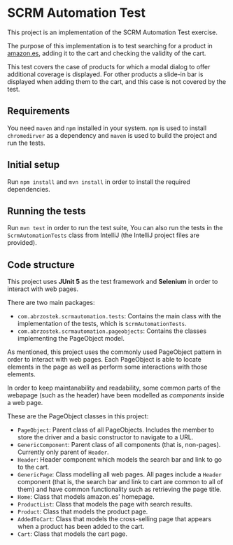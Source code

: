 # SCRM Automation Test

This project is an implementation of the SCRM Automation Test exercise.

The purpose of this implementation is to test searching for a product in [amazon.es](amazon.es), adding it to the cart and checking the validity of the cart. 

This test covers the case of products for which a modal dialog to offer additional coverage is displayed. For other products a slide-in bar is displayed when adding them to the cart, and this case is not covered by the test.

## Requirements

You need `maven` and `npm` installed in your system. `npm` is used to install `chromedirver` as a dependency and `maven` is used to build the project and run the tests.

## Initial setup

Run `npm install` and `mvn install` in order to install the required dependencies.

## Running the tests

Run `mvn test` in order to run the test suite, You can also run the tests in the `ScrmAutomationTests` class from IntelliJ (the IntelliJ project files are provided).

## Code structure

This project uses **JUnit 5** as the test framework and **Selenium** in order to interact with web pages.

There are two main packages:
* `com.abrzostek.scrmautomation.tests`: Contains the main class with the implementation of the tests, which is `ScrmAutomationTests`.
* `com.abrzostek.scrmautomation.pageobjects`: Contains the classes implementing the PageObject model.

As mentioned, this project uses the commonly used PageObject pattern in order to interact with web pages. Each PageObject is able to locate elements in the page as well as perform some interactions with those elements.

In order to keep maintanability and readability, some common parts of the webapage (such as the header) have been modelled as _components_ inside a web page.

These are the PageObject classes in this project:
* `PageObject`: Parent class of all PageObjects. Includes the member to store the driver and a basic constructor to navigate to a URL.
* `GenericComponent`: Parent class of all components (that is, non-pages). Currently only parent of `Header`.
* `Header`: Header component which models the search bar and link to go to the cart.
* `GenericPage`: Class modelling all web pages. All pages include a `Header` component (that is, the search bar and link to cart are common to all of them) and have common functionality such as retrieving the page title.
* `Home`: Class that models amazon.es' homepage.
* `ProductList`: Class that models the page with search results.
* `Product`: Class that models the product page.
* `AddedToCart`: Class that models the cross-selling page that appears when a product has been added to the cart.
* `Cart`: Class that models the cart page.



